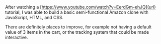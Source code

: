 After watching a [https://www.youtube.com/watch?v=EerdGm-ehJQ](url) tutorial, I was able to build a basic semi-functional Amazon clone with JavaScript, HTML, and CSS.

There are definitely places to improve, for example not having a default value of 3 items in the cart, or the tracking system that could be made interactive. 
